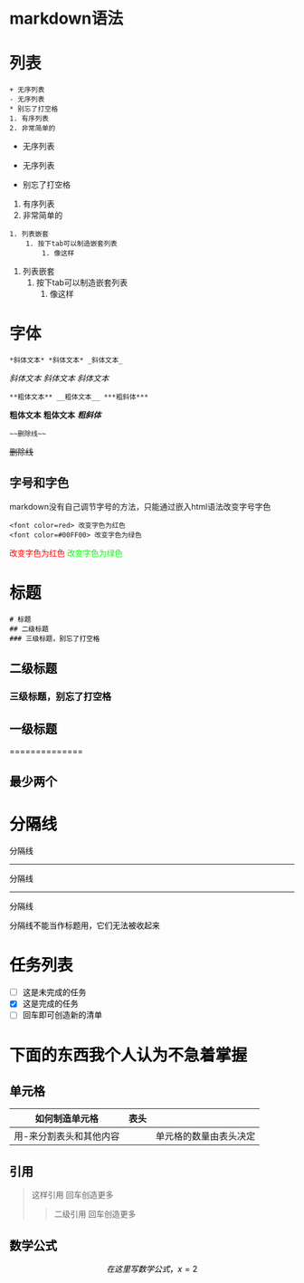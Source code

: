 # markdown语法

# 列表
```
+ 无序列表
- 无序列表
* 别忘了打空格
1. 有序列表
2. 非常简单的
```
+ 无序列表
- 无序列表
* 别忘了打空格
1. 有序列表
2. 非常简单的
```
1. 列表嵌套
	1. 按下tab可以制造嵌套列表
		1. 像这样

```
1. 列表嵌套
	1. 按下tab可以制造嵌套列表
		1. 像这样


# 字体
```
*斜体文本* *斜体文本* _斜体文本_
```
*斜体文本* *斜体文本* _斜体文本_

```
**粗体文本** __粗体文本__ ***粗斜体***
```
**粗体文本** __粗体文本__ ***粗斜体***
```
~~删除线~~
```
~~删除线~~

## 字号和字色
markdown没有自己调节字号的方法，只能通过嵌入html语法改变字号字色
```
<font color=red> 改变字色为红色
<font color=#00FF00> 改变字色为绿色
```

<font color=red>改变字色为红色 
<font color=#00FF00>改变字色为绿色<font color=black>

# 标题
```
# 标题
## 二级标题
### 三级标题，别忘了打空格
```
## 二级标题
### 三级标题，别忘了打空格

## 一级标题
==============

最少两个
-----


# 分隔线

分隔线
___
分隔线
***
分隔线

分隔线不能当作标题用，它们无法被收起来


# 任务列表

- [ ] 这是未完成的任务
- [x] 这是完成的任务
- [ ] 回车即可创造新的清单

# 下面的东西我个人认为不急着掌握

## 单元格
| 如何制造单元格      | 表头  |             |
| ------------ | --- | ----------- |
| 用-来分割表头和其他内容 |     | 单元格的数量由表头决定 |

## 引用
>这样引用
>回车创造更多
>>二级引用
>>回车创造更多
## 数学公式
$$
在这里写数学公式，x=2
$$







